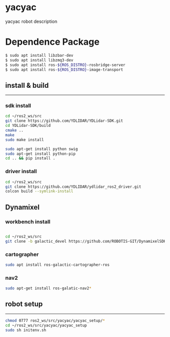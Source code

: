 # yacyac
yacyac robot description

# Dependence Package
```bash
$ sudo apt install libzbar-dev
$ sudo apt install libzmq3-dev
$ sudo apt install ros-${ROS_DISTRO}-rosbridge-server
$ sudo apt install ros-${ROS_DISTRO}-image-transport
```

## install & build

---

### sdk install

```bash
cd ~/ros2_ws/src 
git clone https://github.com/YDLIDAR/YDLidar-SDK.git
cd YDLidar-SDK/build
cmake ..
make
sudo make install

sudo apt-get install python swig
sudo apt-get install python-pip
cd .. && pip install .
```

### driver install

```bash
cd ~/ros2_ws/src
git clone https://github.com/YDLIDAR/ydlidar_ros2_driver.git
colcon build --symlink-install
```

## Dynamixel

### workbench install

```bash

cd ~/ros2_ws/src 
git clone -b galactic_devel https://github.com/ROBOTIS-GIT/DynamixelSDK.git
```


### cartographer

```bash
sudo apt install ros-galactic-cartographer-ros
```

### nav2

```bash
sudo apt-get install ros-galatic-nav2*
```

## robot setup

---

```bash
chmod 0777 ros2_ws/src/yacyac/yacyac_setup/*
cd ~/ros2_ws/src/yacyac/yacyac_setup
sudo sh initenv.sh
```